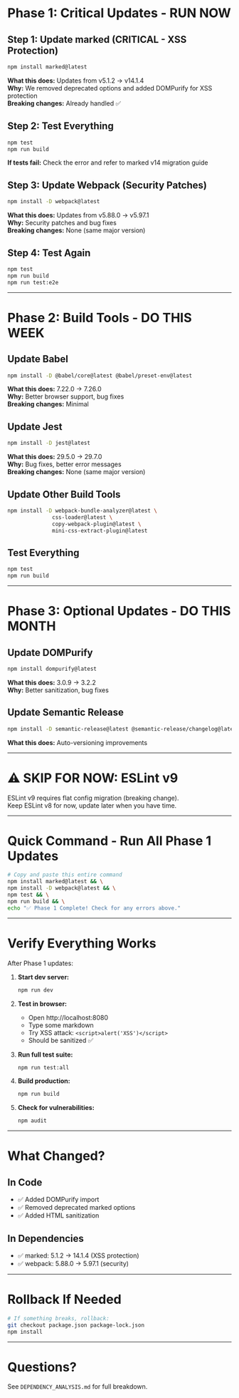 # Phase 1: Critical Updates - RUN NOW

## Step 1: Update marked (CRITICAL - XSS Protection)

```bash
npm install marked@latest
```

**What this does:** Updates from v5.1.2 → v14.1.4  
**Why:** We removed deprecated options and added DOMPurify for XSS protection  
**Breaking changes:** Already handled ✅

## Step 2: Test Everything

```bash
npm test
npm run build
```

**If tests fail:** Check the error and refer to marked v14 migration guide

## Step 3: Update Webpack (Security Patches)

```bash
npm install -D webpack@latest
```

**What this does:** Updates from v5.88.0 → v5.97.1  
**Why:** Security patches and bug fixes  
**Breaking changes:** None (same major version)

## Step 4: Test Again

```bash
npm test
npm run build
npm run test:e2e
```

---

# Phase 2: Build Tools - DO THIS WEEK

## Update Babel

```bash
npm install -D @babel/core@latest @babel/preset-env@latest
```

**What this does:** 7.22.0 → 7.26.0  
**Why:** Better browser support, bug fixes  
**Breaking changes:** Minimal

## Update Jest

```bash
npm install -D jest@latest
```

**What this does:** 29.5.0 → 29.7.0  
**Why:** Bug fixes, better error messages  
**Breaking changes:** None (same major version)

## Update Other Build Tools

```bash
npm install -D webpack-bundle-analyzer@latest \
              css-loader@latest \
              copy-webpack-plugin@latest \
              mini-css-extract-plugin@latest
```

## Test Everything

```bash
npm test
npm run build
```

---

# Phase 3: Optional Updates - DO THIS MONTH

## Update DOMPurify

```bash
npm install dompurify@latest
```

**What this does:** 3.0.9 → 3.2.2  
**Why:** Better sanitization, bug fixes

## Update Semantic Release

```bash
npm install -D semantic-release@latest @semantic-release/changelog@latest
```

**What this does:** Auto-versioning improvements

---

# ⚠️ SKIP FOR NOW: ESLint v9

ESLint v9 requires flat config migration (breaking change).  
Keep ESLint v8 for now, update later when you have time.

---

# Quick Command - Run All Phase 1 Updates

```bash
# Copy and paste this entire command
npm install marked@latest && \
npm install -D webpack@latest && \
npm test && \
npm run build && \
echo "✅ Phase 1 Complete! Check for any errors above."
```

---

# Verify Everything Works

After Phase 1 updates:

1. **Start dev server:**
   ```bash
   npm run dev
   ```

2. **Test in browser:**
   - Open http://localhost:8080
   - Type some markdown
   - Try XSS attack: `<script>alert('XSS')</script>`
   - Should be sanitized ✅

3. **Run full test suite:**
   ```bash
   npm run test:all
   ```

4. **Build production:**
   ```bash
   npm run build
   ```

5. **Check for vulnerabilities:**
   ```bash
   npm audit
   ```

---

# What Changed?

## In Code
- ✅ Added DOMPurify import
- ✅ Removed deprecated marked options
- ✅ Added HTML sanitization

## In Dependencies
- ✅ marked: 5.1.2 → 14.1.4 (XSS protection)
- ✅ webpack: 5.88.0 → 5.97.1 (security)

---

# Rollback If Needed

```bash
# If something breaks, rollback:
git checkout package.json package-lock.json
npm install
```

---

# Questions?

See `DEPENDENCY_ANALYSIS.md` for full breakdown.
